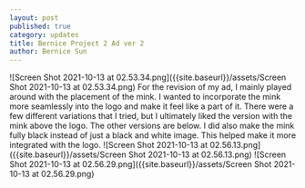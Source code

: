 ```yaml
---
layout: post
published: true
category: updates
title: Bernice Project 2 Ad ver 2
author: Bernice Sun
---
```

![Screen Shot 2021-10-13 at 02.53.34.png]({{site.baseurl}}/assets/Screen Shot 2021-10-13 at 02.53.34.png)
For the revision of my ad, I mainly played around with the placement of the mink. I wanted to incorporate the mink more seamlessly into the logo and make it feel like a part of it. There were a few different variations that I tried, but I ultimately liked the version with the mink above the logo. The other versions are below. I did also make the mink fully black instead of just a black and white image. This helped make it more integrated with the logo.
![Screen Shot 2021-10-13 at 02.56.13.png]({{site.baseurl}}/assets/Screen Shot 2021-10-13 at 02.56.13.png)
![Screen Shot 2021-10-13 at 02.56.29.png]({{site.baseurl}}/assets/Screen Shot 2021-10-13 at 02.56.29.png)
